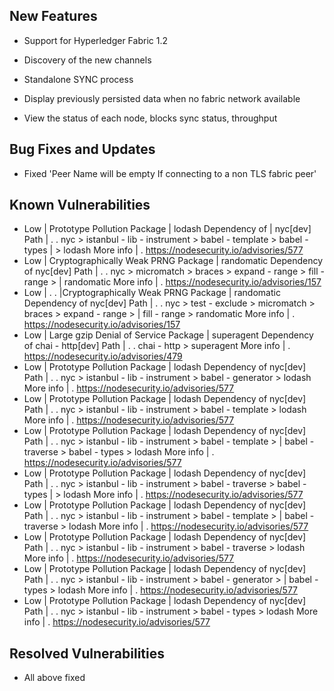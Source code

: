 ## New Features

 * Support for Hyperledger Fabric 1.2

 * Discovery of the new channels

 * Standalone SYNC process

 * Display previously persisted data when no fabric network available

 * View the status of each node, blocks sync status, throughput


## Bug Fixes and Updates

 * Fixed 'Peer Name will be empty If connecting to a non TLS fabric peer'


## Known Vulnerabilities


* Low  |  Prototype Pollution
    Package  |  lodash
    Dependency of  |  nyc[dev]
    Path  | . . nyc > istanbul - lib - instrument > babel - template > babel - types
  |  > lodash
    More info  | .  https://nodesecurity.io/advisories/577
* Low  |  Cryptographically Weak PRNG
    Package  |  randomatic
    Dependency of  nyc[dev]
    Path  | . . nyc > micromatch > braces > expand - range > fill - range >
  |  randomatic
    More info  | .  https://nodesecurity.io/advisories/157
* Low  | . .   |Cryptographically Weak PRNG
    Package  |  randomatic
    Dependency of  nyc[dev]
    Path  | . . nyc > test - exclude > micromatch > braces > expand - range >
  |  fill - range > randomatic
    More info  | .  https://nodesecurity.io/advisories/157
* Low  |  Large gzip Denial of Service
    Package  |  superagent
    Dependency of  chai - http[dev]
    Path  | . . chai - http > superagent
    More info  | .  https://nodesecurity.io/advisories/479
* Low  |  Prototype Pollution
    Package  |  lodash
    Dependency of  nyc[dev]
    Path  | . . nyc > istanbul - lib - instrument > babel - generator > lodash
    More info  | .  https://nodesecurity.io/advisories/577
* Low  |  Prototype Pollution
    Package  |  lodash
    Dependency of  nyc[dev]
    Path  | . . nyc > istanbul - lib - instrument > babel - template > lodash
    More info  | .  https://nodesecurity.io/advisories/577
* Low  |  Prototype Pollution
    Package  |  lodash
    Dependency of  nyc[dev]
    Path  | . . nyc > istanbul - lib - instrument > babel - template >
  |  babel - traverse > babel - types > lodash
    More info  | .  https://nodesecurity.io/advisories/577
* Low  |  Prototype Pollution
    Package  |  lodash
    Dependency of  nyc[dev]
    Path  | . . nyc > istanbul - lib - instrument > babel - traverse > babel - types
  |  > lodash
    More info  | .  https://nodesecurity.io/advisories/577
* Low  |  Prototype Pollution
    Package  |  lodash
    Dependency of  nyc[dev]
    Path  | . . nyc > istanbul - lib - instrument > babel - template >
  |  babel - traverse > lodash
    More info  | .  https://nodesecurity.io/advisories/577
* Low  |  Prototype Pollution
    Package  |  lodash
    Dependency of  nyc[dev]
    Path  | . . nyc > istanbul - lib - instrument > babel - traverse > lodash
    More info  | .  https://nodesecurity.io/advisories/577
* Low  |  Prototype Pollution
    Package  |  lodash
    Dependency of  nyc[dev]
    Path  | . . nyc > istanbul - lib - instrument > babel - generator >
  |  babel - types > lodash
    More info  | .  https://nodesecurity.io/advisories/577
* Low  |  Prototype Pollution
    Package  |  lodash
    Dependency of  nyc[dev]
    Path  | . . nyc > istanbul - lib - instrument > babel - types > lodash
    More info  | .  https://nodesecurity.io/advisories/577

## Resolved Vulnerabilities

* All above fixed
